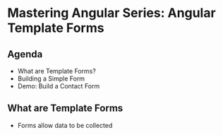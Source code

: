# Mastering Angular Series: Angular Template Forms

<!--
Subject: WintellectNOW Course Video
Revision: 2
Series Title: Mastering Angular Series
Episode Title: Angular Template Forms
Version Label: (version 2 and later)
Author Name: Eric Greene, MCSD, CTT+
Author Title: Developer & Trainer
Author Email: eric@training4developers.com
Company: Training 4 Developers, Inc.
-->

## Agenda

<!--
Master: Title and Content Slide
Subtitle: In this session
-->

- What are Template Forms?
- Building a Simple Form
- Demo: Build a Contact Form

## What are Template Forms

<!--
Master: Title and Content Slide
Subtitle: Collecting Data from Users
-->

- Forms allow data to be collected